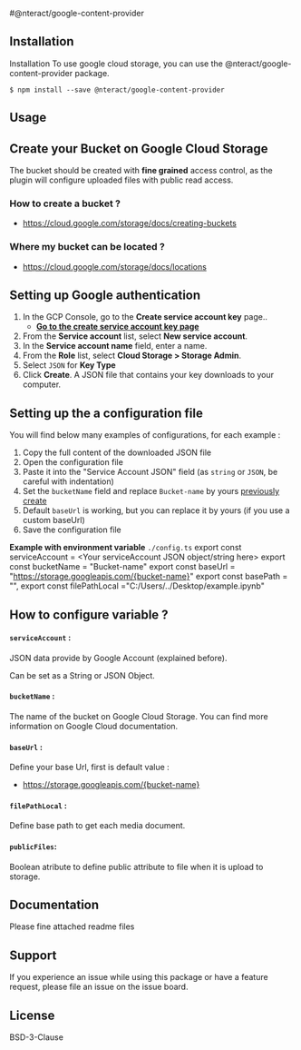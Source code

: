 #@nteract/google-content-provider
## Installation
Installation
To use google cloud storage, you can use the @nteract/google-content-provider package.
```
$ npm install --save @nteract/google-content-provider

```
## Usage
## <a name="create-bucket"></a> Create your Bucket on Google Cloud Storage
The bucket should be created with **fine grained** access control, as the plugin will configure uploaded files with public read access.
### How to create a bucket ?
- https://cloud.google.com/storage/docs/creating-buckets

### Where my bucket can be located ?
- https://cloud.google.com/storage/docs/locations

## Setting up Google authentication
1. In the GCP Console, go to the **Create service account key** page.. 
    - **[Go to the create service account key page](https://console.cloud.google.com/apis/credentials/serviceaccountkey)**
2. From the **Service account** list, select **New service account**.
3. In the **Service account name** field, enter a name.
4. From the **Role** list, select **Cloud Storage > Storage Admin**.
5. Select `JSON` for **Key Type**
6. Click **Create**. A JSON file that contains your key downloads to your computer.

## Setting up the a configuration file

You will find below many examples of configurations, for each example :
1. Copy the full content of the downloaded JSON file
2. Open the configuration file 
3. Paste it into the "Service Account JSON" field (as `string` or `JSON`, be careful with indentation)
4. Set the `bucketName` field and replace `Bucket-name` by yours [previously create](#create-bucket)
5. Default `baseUrl` is working, but you can replace it by yours (if you use a custom baseUrl)
6. Save the configuration file

**Example with environment variable**
`./config.ts`
export const serviceAccount = <Your serviceAccount JSON object/string here>
export const  bucketName = "Bucket-name"
export const  baseUrl = "https://storage.googleapis.com/{bucket-name}"
export const  basePath = "",
export const  filePathLocal ="C:/Users/../Desktop/example.ipynb"
  
## How to configure variable ?
#### `serviceAccount` :
JSON data provide by Google Account (explained before).

Can be set as a String or JSON Object.
#### `bucketName` :
The name of the bucket on Google Cloud Storage.
You can find more information on Google Cloud documentation.

#### `baseUrl` :
Define your base Url, first is default value :
- https://storage.googleapis.com/{bucket-name}

#### `filePathLocal` :
Define base path to get each media document.

#### `publicFiles`:
Boolean atribute to define public attribute to file when it is upload to storage.

## Documentation
Please fine attached readme files

## Support
If you experience an issue while using this package or have a feature request, please file an issue on the issue board.

## License
BSD-3-Clause